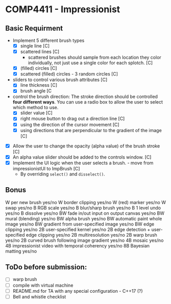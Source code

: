 # COMP4411 - Impressionist

## Basic Requirment

- Implement 5 different brush types
  - [x] single line [C]
  - [x] scattered lines [C]
    - scattered brushes should sample from each location they color individually, not just use a single color for each splotch. [C]
  - [x] (filled) circles [C]
  - [x] scattered (filled) circles - 3 random circles [C] 
- sliders to control various brush attributes [C]
  - [x] line thickness [C]
  - [x] brush angle [C
- control the brush direction: The stroke direction should be controlled **four different ways**. You can use a radio box to allow the user to select which method to use.
  - [x] slider value [C]
  - [x] right mouse button to drag out a direction line [C]
  - [x] using the direction of the cursor movement [C]
  - [x] using directions that are perpendicular to the gradient of the image [C]
- [x] Allow the user to change the opacity (alpha value) of the brush stroke [C]
- [x] An alpha value slider should be added to the controls window. [C]
- [x] Implement the UI logic when the user selects a brush. - move from impressionistUI to ImpBrush [C]
  - By overriding `select()` and `disselect()`. 
## Bonus

W per new brush						yes/no
W border clipping					yes/no
W (red) marker						yes/no
W swap							yes/no
B RGB scale						yes/no
B blur/sharp brush					yes/no
B 1 level undo						yes/no
B dissolve						yes/no 
BW fade in/out input on output canvas			yes/no
BW mural (blending)					yes/no
BW alpha brush						yes/no
BW automatic paint whole image				yes/no
BW gradient from user-specified image			yes/no
BW edge clipping					yes/no
2B user-specified kernel				yes/no
2B edge detection + user-specified edge clipping	yes/no
2B multiresolution					yes/no
2B warp brush						yes/no
2B curved brush following image gradient		yes/no
4B mosaic						yes/no
4B impressionist video with temporal coherency		yes/no
8B Bayesian matting					yes/no

## ToDo before submission:
- [ ] warp brush
- [ ] compile with virtual machine  
- [ ] README.md for TA with any special configuration - C++17 (?)  
- [ ] Bell and whistle checklist